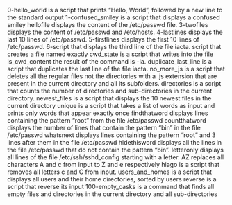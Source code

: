 0-hello_world is a script that prints “Hello, World”, followed by a new line to the standard output
1-confused_smiley is a script that displays a confused smiley
hellofile displays the content of the /etc/passwd file.
3-twofiles displays the content of /etc/passwd and /etc/hosts.
4-lastlines displays the last 10 lines of /etc/passwd.
5-firstlines displays the first 10 lines of /etc/passwd.
6-script that displays the third line of the file iacta.
script that creates a file named exactly
cwd_state is a script that writes into the file ls_cwd_content the result of the command ls -la.
duplicate_last_line is a script that duplicates the last line of the file iacta.
no_more_js is a script that deletes all the regular files not the directories with a .js extension that are present in the current directory and all its subfolders.
directories is a script that counts the number of directories and sub-directories in the current directory.
newest_files is a script that displays the 10 newest files in the current directory
unique is a script that takes a list of words as input and prints only words that appear exactly once
findthatword displays lines containing the pattern “root” from the file /etc/passwd
countthatword displays the number of lines that contain the pattern “bin” in the file /etc/passwd
whatsnext displays lines containing the pattern “root” and 3 lines after them in the file /etc/passwd
hidethisword displays all the lines in the file /etc/passwd that do not contain the pattern “bin”.
letteronly displays all lines of the file /etc/ssh/sshd_config starting with a letter.
AZ replaces all characters A and c from input to Z and e respectively
hiago is a script that removes all letters c and C from input.
users_and_homes is a script that displays all users and their home directories, sorted by users
reverse is a script that reverse its input
100-empty_casks is a command that finds all empty files and directories in the current directory and all sub-directories
